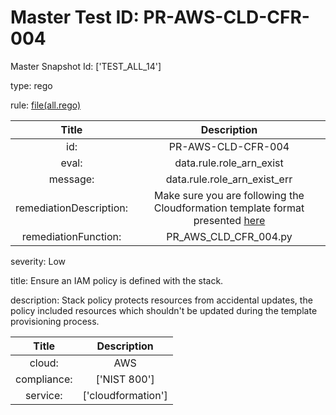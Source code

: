 



# Master Test ID: PR-AWS-CLD-CFR-004


Master Snapshot Id: ['TEST_ALL_14']

type: rego

rule: [file(all.rego)]  
  
  
  
  

|Title|Description|
| :---: | :---: |
|id: |PR-AWS-CLD-CFR-004|
|eval: |data.rule.role_arn_exist|
|message: |data.rule.role_arn_exist_err|
|remediationDescription: |Make sure you are following the Cloudformation template format presented <a href='https://boto3.amazonaws.com/v1/documentation/api/latest/reference/services/cloudformation.html#CloudFormation.Client.describe_stacks' target='_blank'>here</a>|
|remediationFunction: |PR_AWS_CLD_CFR_004.py|


severity: Low

title: Ensure an IAM policy is defined with the stack.

description: Stack policy protects resources from accidental updates, the policy included resources which shouldn't be updated during the template provisioning process.  
  
  

|Title|Description|
| :---: | :---: |
|cloud: |AWS|
|compliance: |['NIST 800']|
|service: |['cloudformation']|



[file(all.rego)]: https://github.com/prancer-io/prancer-compliance-test/tree/master/aws/cloud/all.rego
